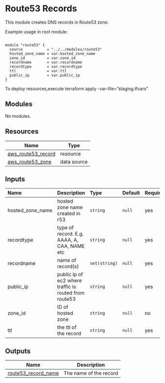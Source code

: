 # Route53 Records

This module creates DNS records in Route53 zone.

Example usage in root module:
```hcl

module "route53" {
  source           = "../../modules/route53"
  hosted_zone_name = var.hosted_zone_name
  zone_id          = var.zone_id
  recordname       = var.recordname
  recordtype       = var.recordtype
  ttl              = var.ttl
  public_ip        = var.public_ip
}

```

To deploy resources,execute terraform apply -var-file=”staging.tfvars”

## Modules

No modules.

## Resources

| Name | Type |
|------|------|
| [aws_route53_record](https://registry.terraform.io/providers/hashicorp/aws/latest/docs/resources/route53_record) | resource |
| [aws_route53_zone](https://registry.terraform.io/providers/hashicorp/aws/latest/docs/data-sources/route53_zone) | data source |

## Inputs

| Name | Description | Type | Default | Required |
| :------| :-------------| :------| :---------|:--------|
| hosted_zone_name| hosted zone name created in r53 | `string` | `null` | yes |
| recordtype | type of record. E.g. AAAA, A, CAA, NAME etc| `string` | `null` | yes |
| recordname | name of record(s) | `set(string)` | `null` | yes |
| public_ip | public ip of ec2 where traffic is routed from route53 | `string` | `null` | yes |
| zone_id| ID of hosted zone | `string` | `null` | no |
| ttl | the ttl of the record | `string` | `null` | yes |

## Outputs

| Name | Description |
|------|-------------|
| <a name="output_route53_record_name"></a> [route53\_record\_name](#output\_route53\_record\_name) | The name of the record |

